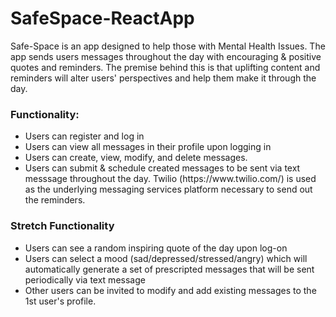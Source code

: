 # SafeSpace-ReactApp

<p>
    Safe-Space is an app designed to help those with Mental Health Issues.  The app sends users messages throughout the day with encouraging & positive quotes and reminders.  The premise behind this is that uplifting content and reminders will alter users' perspectives and help them make it through the day.
</p>

<h3>Functionality: </h3>
<ul>    
    <li>Users can register and log in</li> 
    <li>Users can view all messages in their profile upon logging in</li>
    <li>Users can create, view, modify, and delete messages. </li>
    <li>Users can submit & schedule created messages to be sent via text messsage throughout the day. Twilio (https://www.twilio.com/) is used as the underlying messaging services platform necessary to send out the reminders.
</ul>

<h3>Stretch Functionality</h3>
<ul>
    <li>Users can see a random inspiring quote of the day upon log-on</li>
    <li>Users can select a mood (sad/depressed/stressed/angry) which will automatically generate a set of prescripted messages that will be sent periodically via text message</li>
    <li>Other users can be invited to modify and add existing messages to the 1st user's profile.
</ul>